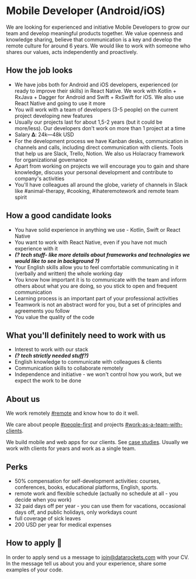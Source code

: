 # Mobile Developer (Android/iOS)

We are looking for experienced and initiative Mobile Developers to grow our team and develop meaningful products together. We value openness and 
knowledge sharing, believe that communication is a key and develop the remote culture for around 6 years. We would like to work with someone who shares our values,
acts independently and proactively.


## How the job looks

- We have jobs both for Android and iOS developers, experienced (or ready to improve their skills) in React Native. We work with Kotlin + RxJava + Dagger for Android
and Swift + RxSwift for iOS. We also use React Native and going to use it more
- You will work with a team of developers (3-5 people) on the current project developing new features
- Usually our projects last for about 1,5-2 years (but it could be more/less). Our developers don't work on more than 1 project at a time
- Salary 𝚫: 24k—48k USD
- For the development process we have Kanban desks, communication in channels and calls, including direct communication with clients. Tools that help us are
Slack, Trello, Notion. We also us Holacracy framework for organizational governance
- Apart from working on projects we will encourage you to gain and share knowledge, discuss your personal development and contribute to company's activities
- You'll have colleagues all around the globe, variety of channels in Slack like #animal-therapy, #cooking, #ihateremotework and remote team spirit

## How a good candidate looks

- You have solid experience in anything we use - Kotlin, Swift or React Native
- You want to work with React Native, even if you have not much experience with it
- ***(? tech stuff- like more details about frameworks and technologies we would like to see in background ?)***
- Your English skills allow you to feel comfortable communicating in it (verbally and written) the whole working day
- You know how important it is to communicate with the team and inform others about what you are doing, so you stick to open and frequent communication
- Learning process is an important part of your professional activities
- Teamwork is not an abstract word for you, but a set of principles and agreements you follow
- You value the quality of the code 


## What you'll definitely need to work with us

- Interest to work with our stack
- ***(? tech strictly needed stuff?)***
- English knowledge to communicate with colleagues & clients
- Communication skills to collaborate remotely
- Independence and initiative - we won't control how you work, but we expect the work to be done

## About us

We work remotely [#remote](https://github.com/datarockets/career#remote) and know how to do it well.

We care about people [#people-first](https://github.com/datarockets/career#people-first) and 
projects [#work-as-a-team-with-clients](https://github.com/datarockets/career#work-as-a-team-with-clients).

We build mobile and web apps for our clients. See [case studies](https://datarockets.com/case-studies/).
Usually we work with clients for years and work as a single team.

## Perks
- 50% compensation for self-development activities: courses, conferences, books, educational platforms, English, sports.
- remote work and flexible schedule (actually no schedule at all - you decide when you work)
- 32 paid days off per year - you can use them for vacations, occasional days off, and public holidays, only workdays count
- full coverage of sick leaves
- 200 USD per year for medical expenses

## How to apply 💌

In order to apply send us a message to [join@datarockets.com](mailto:join@datarockets.com) with your CV. In the message tell us about you and your experience,
share some examples of your code. 
